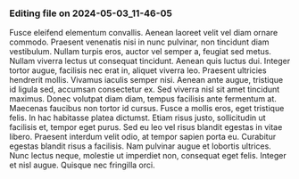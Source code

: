 

### Editing file on 2024-05-03_11-46-05

Fusce eleifend elementum convallis. Aenean laoreet velit vel diam ornare commodo. Praesent venenatis nisi in nunc pulvinar, non tincidunt diam vestibulum. Nullam turpis eros, auctor vel semper a, feugiat sed metus. Nullam viverra lectus ut consequat tincidunt. Aenean quis luctus dui. Integer tortor augue, facilisis nec erat in, aliquet viverra leo. Praesent ultricies hendrerit mollis. Vivamus iaculis semper nisi. Aenean ante augue, tristique id ligula sed, accumsan consectetur ex. Sed viverra nisl sit amet tincidunt maximus. Donec volutpat diam diam, tempus facilisis ante fermentum at. Maecenas faucibus non tortor id cursus. Fusce a mollis eros, eget tristique felis. In hac habitasse platea dictumst. Etiam risus justo, sollicitudin ut facilisis et, tempor eget purus.
Sed eu leo vel risus blandit egestas in vitae libero. Praesent interdum velit odio, at tempor sapien porta eu. Curabitur egestas blandit risus a facilisis. Nam pulvinar augue et lobortis ultrices. Nunc lectus neque, molestie ut imperdiet non, consequat eget felis. Integer et nisl augue. Quisque nec fringilla orci.


